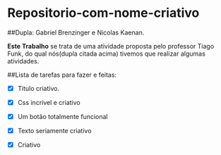 # Repositorio-com-nome-criativo
##Dupla: Gabriel Brenzinger e Nicolas Kaenan.

**Este Trabalho** se trata de uma atividade proposta pelo professor Tiago Funk, do qual nós(dupla citada acima) tivemos que realizar algumas atividades.

##Lista de tarefas para fazer e feitas:
-[x] Titulo criativo.  

-[x]  Css incrível e criativo

-[x]  Um botão totalmente funcional

-[x]  Texto seriamente criativo

-[x]  Criativo
